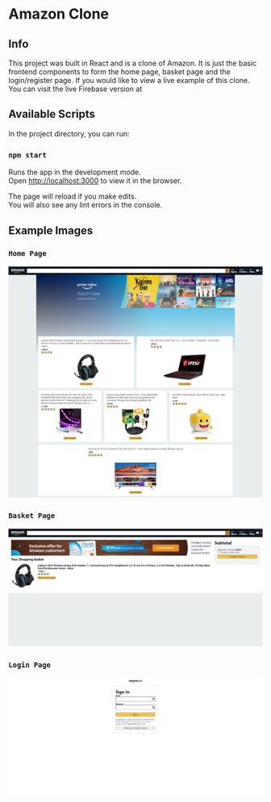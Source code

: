 # Amazon Clone

## Info

This project was built in React and is a clone of Amazon. It is just the basic frontend components to form the home page, basket page and the login/register page.
If you would like to view a live example of this clone. You can visit the live Firebase version at

## Available Scripts

In the project directory, you can run:

### `npm start`

Runs the app in the development mode.<br />
Open [http://localhost:3000](http://localhost:3000) to view it in the browser.

The page will reload if you make edits.<br />
You will also see any lint errors in the console.

## Example Images

### `Home Page`

![AmazonClone_Home_Example_Image](example_home.png)

### `Basket Page`

![AmazonClone_Basket_Example_Image](example_basket.png)

### `Login Page`

![AmazonClone_Login_Example_Image](example_login.png)
